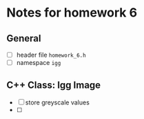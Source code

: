 # Notes for homework 6

## General

- [ ] header file `homework_6.h`
- [ ] namespace `igg`

## C++ Class: Igg Image

- [ ] store greyscale values
- [ ]
